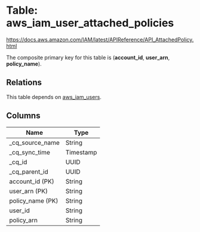 # Table: aws_iam_user_attached_policies

https://docs.aws.amazon.com/IAM/latest/APIReference/API_AttachedPolicy.html

The composite primary key for this table is (**account_id**, **user_arn**, **policy_name**).

## Relations

This table depends on [aws_iam_users](aws_iam_users).

## Columns

| Name          | Type          |
| ------------- | ------------- |
|_cq_source_name|String|
|_cq_sync_time|Timestamp|
|_cq_id|UUID|
|_cq_parent_id|UUID|
|account_id (PK)|String|
|user_arn (PK)|String|
|policy_name (PK)|String|
|user_id|String|
|policy_arn|String|